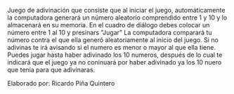 Juego de adivinación que consiste que al iniciar el juego, automáticamente la computadora generará un número aleatorio comprendido entre 1 y 10 y lo almacenará en su memoria.
En el cuadro de diálogo debes colocar un número entre 1 al 10 y presinars "Jugar"
La computadora comparará tu número contra el que ella generó aleatoriamente al inicio del juego.
Si no adivinas te irá avisando si el numero es menor o mayor al que ella tiene.
Puedes jugar hasta haber adivinado los 10 numeros, después de lo cual te indicará que el juego ya no coninuará por haber adivinado ya los 10 nuero que tenía para que adivinaras.

Elaborado por: Ricardo Piña Quintero
